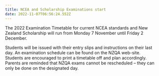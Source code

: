```yaml
---
title: NCEA and Scholarship Examinations start
date: 2022-11-07T06:56:24.552Z
---
```

The 2022 Examination Timetable for current NCEA standards and New Zealand Scholarship will run from Monday 7 November until Friday 2 December.  

Students will be issued with their entry slips and instructions on their last day. An examination schedule can be found on the NZQA web-site. Students are encouraged to print a timetable off and plan accordingly. 
Parents are reminded that NZQA exams cannot be rescheduled – they can only be done on the designated day.
